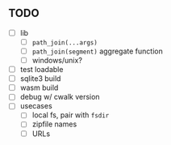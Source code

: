 ## TODO

- [ ] lib
  - [ ] `path_join(...args)`
  - [ ] `path_join(segment)` aggregate function
  - [ ] windows/unix?
- [ ] test loadable
- [ ] sqlite3 build
- [ ] wasm build
- [ ] debug w/ cwalk version
- [ ] usecases
  - [ ] local fs, pair with `fsdir`
  - [ ] zipfile names
  - [ ] URLs
